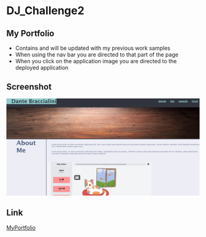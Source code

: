 # DJ_Challenge2

## My Portfolio

* Contains and will be updated with my previous work samples
* When using the nav bar you are directed to that part of the page
* When you click on the application image you are directed to the deployed application

## Screenshot
![Screenshot of website](/assets/images/deployed.png)

## Link
[MyPortfolio](https://dantallope.github.io/DJ_Challenge2/)